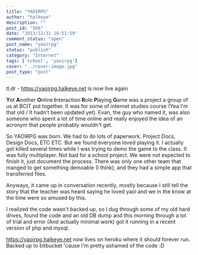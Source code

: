 ```yaml
---
title: "YAOIRPG"
author: "halkeye"
description: ""
post_id: "506"
date: "2013/12/31 16:51:59"
comment_status: "open"
post_name: "yaoirpg"
status: "publish"
category: "Internet"
tags: ['school', 'yaoirpg']
cover: "../cover-image.jpg"
post_type: "post"
---
```


tl;dr - <https://yaoirpg.halkeye.net> is now live again

**Y**et **A**nother **O**nline **I**nteraction **R**ole **P**laying **G**ame was a project a group of us at BCIT put together. It was for some of internet studies course (Yea I'm that old / It hadn't been updated yet). Evan, the guy who named it, was also someone who spent a lot of time online and really enjoyed the idea of an acronym that people probably wouldn't get.

So YAOIRPG was born. We had to do lots of paperwork. Project Docs, Design Docs, ETC ETC. But we found everyone loved playing it. I actually got killed several times while I was trying to demo the game to the class. It was fully multiplayer. Not bad for a school project. We were not expected to finish it, just document the process. There was only one other team that manged to get something demoable (I think), and they had a simple app that transferred files.

Anyways, it came up in conversation recently, mostly because I still tell the story that the teacher was heard saying he loved yaoi and we in the know at the time were so amused by this.

I realized the code wasn't backed up, so I dug through some of my old hard drives, found the code and an old DB dump and this morning through a lot of trial and error (And actually minimal work) got it running in a recent version of php and mysql.

<https://yaoirpg.halkeye.net> now lives on heroku where it should forever run. Backed up to bitbucket 'cause I'm pretty ashamed of the code :D
